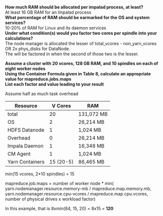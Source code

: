 <strong>How much RAM should be allocated per impalad process, at least?</strong>  
At least 16 GB RAM for an Impalad process  
<strong>What percentage of RAM should be earmarked for the OS and system services?</strong>  
10-20% of RAM for Linux and its daemon services  
<strong>Under what condition(s) would you factor two cores per spindle into your calculations?</strong>  
The node manager is allocated the lesser of total_vcores - non_yarn_vcores OR 2x phys_disks for DataNode.  
The will be factored in when the second of those two is the lesser.

<strong>Assume a cluster with 20 vcores, 128 GB RAM, and 10 spindles on each of eight worker nodes</strong>  
<strong>Using the Container Formula given in Table 8, calculate an appropriate value for mapreduce.jobs.maps</strong>  
<strong>List each factor and value leading to your result</strong>  


Assume half as much task overhead  

|Resource        |V Cores  |  RAM       |
| ---------------|---------|------------|
|total           | 20      | 131,072 MB |  
|OS              | 2       |  26,214 MB |  
|HDFS Datanode   | 1       |   1,024 MB |
|Overhead        | 0       |  26,214 MB |  
|Impala Daemon   | 1       |  16,348 MB |
|CM Agent        | 1       |   1,024 MB | 
|Yarn Containers |15 (20-5)|  86,465 MB |  

min(15 vcores, 2*10 spindles) = 15

mapreduce.job.maps = number of worker node * min(  
yarn.nodemanager.resource.memory-mb / mapreduce.map.memory.mb,  
yarn.nodemanager.resource.cpu-vcores / mapreduce.map.cpu.vcores,  
number of physical drives x workload factor)

In this example, that is 8xmin(84, 15, 20) = 8x15 = <strong>120</strong>
